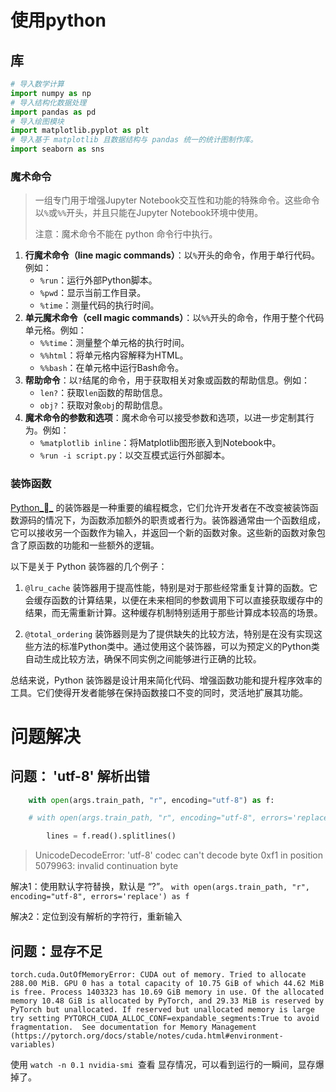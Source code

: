 # 使用python

## 库

```python
# 导入数学计算
import numpy as np
# 导入结构化数据处理
import pandas as pd
# 导入绘图模块
import matplotlib.pyplot as plt
# 导入基于 matplotlib 且数据结构与 pandas 统一的统计图制作库。
import seaborn as sns


```

### 魔术命令

> 一组专门用于增强Jupyter Notebook交互性和功能的特殊命令。这些命令以`%`或`%%`开头，并且只能在Jupyter Notebook环境中使用。
>
> 注意：魔术命令不能在 python 命令行中执行。

1. **行魔术命令（line magic commands）**：以`%`开头的命令，作用于单行代码。例如：
   - `%run`：运行外部Python脚本。
   - `%pwd`：显示当前工作目录。
   - `%time`：测量代码的执行时间。
2. **单元魔术命令（cell magic commands）**：以`%%`开头的命令，作用于整个代码单元格。例如：
   - `%%time`：测量整个单元格的执行时间。
   - `%%html`：将单元格内容解释为HTML。
   - `%%bash`：在单元格中运行Bash命令。
3. **帮助命令**：以`?`结尾的命令，用于获取相关对象或函数的帮助信息。例如：
   - `len?`：获取`len`函数的帮助信息。
   - `obj?`：获取对象`obj`的帮助信息。
4. **魔术命令的参数和选项**：魔术命令可以接受参数和选项，以进一步定制其行为。例如：
   - `%matplotlib inline`：将Matplotlib图形嵌入到Notebook中。
   - `%run -i script.py`：以交互模式运行外部脚本。

### 装饰函数
[Python__](https://m.baidu.com/s?word=Python&sa=re_dqa_zy) 的装饰器是一种重要的编程概念，它们允许开发者在不改变被装饰函数源码的情况下，为函数添加额外的职责或者行为。装饰器通常由一个函数组成，它可以接收另一个函数作为输入，并返回一个新的函数对象。这些新的函数对象包含了原函数的功能和一些额外的逻辑。

以下是关于 Python 装饰器的几个例子：

1. `@lru_cache` 装饰器用于提高性能，特别是对于那些经常重复计算的函数。它会缓存函数的计算结果，以便在未来相同的参数调用下可以直接获取缓存中的结果，而无需重新计算。这种缓存机制特别适用于那些计算成本较高的场景。
    
2. `@total_ordering` 装饰器则是为了提供缺失的比较方法，特别是在没有实现这些方法的标准Python类中。通过使用这个装饰器，可以为预定义的Python类自动生成比较方法，确保不同实例之间能够进行正确的比较。
    

总结来说，Python 装饰器是设计用来简化代码、增强函数功能和提升程序效率的工具。它们使得开发者能够在保持函数接口不变的同时，灵活地扩展其功能。



# 问题解决

## 问题： 'utf-8' 解析出错

```python
    with open(args.train_path, "r", encoding="utf-8") as f:

    # with open(args.train_path, "r", encoding="utf-8", errors='replace') as f:

        lines = f.read().splitlines()
```
> UnicodeDecodeError: 'utf-8' codec can't decode byte 0xf1 in position 5079963: invalid continuation byte

解决1：使用默认字符替换，默认是 “?”。
`with open(args.train_path, "r", encoding="utf-8", errors='replace') as f`

解决2：定位到没有解析的字符行，重新输入

## 问题：显存不足

```
torch.cuda.OutOfMemoryError: CUDA out of memory. Tried to allocate 288.00 MiB. GPU 0 has a total capacity of 10.75 GiB of which 44.62 MiB is free. Process 1403323 has 10.69 GiB memory in use. Of the allocated memory 10.48 GiB is allocated by PyTorch, and 29.33 MiB is reserved by PyTorch but unallocated. If reserved but unallocated memory is large try setting PYTORCH_CUDA_ALLOC_CONF=expandable_segments:True to avoid fragmentation.  See documentation for Memory Management  (https://pytorch.org/docs/stable/notes/cuda.html#environment-variables)
```

使用 `watch -n 0.1 nvidia-smi `查看 显存情况，可以看到运行的一瞬间，显存爆掉了。
